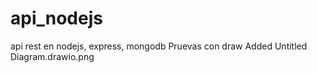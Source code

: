 # api_nodejs
api rest en nodejs, express, mongodb
Pruevas con draw
Added Untitled Diagram.drawio.png

